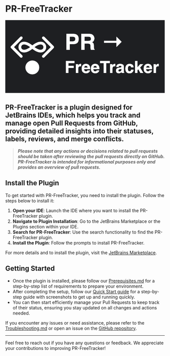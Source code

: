 # PR-FreeTracker

![PR-FreeTracker-icon](images/PR-FreeTracker-iconbig.png)

## PR-FreeTracker is a plugin designed for JetBrains IDEs, which helps you track and manage open Pull Requests from GitHub, providing detailed insights into their statuses, labels, reviews, and merge conflicts.

> **_Please note that any actions or decisions related to pull requests should be taken after reviewing the pull requests directly on GitHub._**
> **_PR-FreeTracker is intended for informational purposes only and provides an overview of pull requests._**

## Install the Plugin
To get started with PR-FreeTracker, you need to install the plugin. Follow the steps below to install it:

1. **Open your IDE**: Launch the IDE where you want to install the PR-FreeTracker plugin.
2. **Navigate to Plugin Installation**: Go to the JetBrains Marketplace or the Plugins section within your IDE.
3. **Search for PR-FreeTracker**: Use the search functionality to find the PR-FreeTracker plugin.
4. **Install the Plugin**: Follow the prompts to install PR-FreeTracker.

For more details and to install the plugin, visit the [JetBrains Marketplace](https://plugins.jetbrains.com/).

## Getting Started

- Once the plugin is installed, please follow our [Prerequisites.md](https://github.com/itRunFenix/PR-FreeTracker-plugin/blob/master/Prerequisites.md) for a step-by-step list of requirements to prepare your environment. 
- After completing the setup, follow our [Quick Start guide](https://github.com/itRunFenix/PR-FreeTracker-plugin/blob/master/QuickStart.md) for a step-by-step guide with screenshots to get up and running quickly. 
- You can then start efficiently manage your Pull Requests to keep track of their status, ensuring you stay updated on all changes and actions needed.

If you encounter any issues or need assistance, please refer to the [Troubleshooting.md](https://github.com/itRunFenix/PR-FreeTracker-plugin/blob/master/Troubleshooting.md) or open an issue on the [GitHub repository](https://github.com/itRunFenix/PR-FreeTracker-plugin/issues).


---

Feel free to reach out if you have any questions or feedback. We appreciate your contributions to improving PR-FreeTracker!
